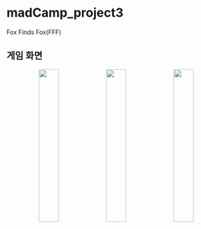# madCamp_project3

Fox Finds Fox(FFF)

## 게임 화면
<p align="center">
  <img width="30%" src="https://user-images.githubusercontent.com/60886172/179736529-02f064c9-3c88-4eb0-bc9d-2248382c6d01.JPG">
  <img width="30%" src="https://user-images.githubusercontent.com/60886172/179736537-3a8f6c0d-6731-4efe-820e-3e97dc94d5db.JPG">
  <img width="30%" src="https://user-images.githubusercontent.com/60886172/179736542-7e802b35-471a-4513-95b9-9ea34f5906c4.JPG">
</p>
